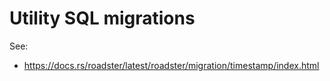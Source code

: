 # Utility SQL migrations

See:

- <https://docs.rs/roadster/latest/roadster/migration/timestamp/index.html>